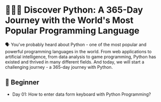 # 🧑🏻‍💻 Discover Python: A 365-Day Journey with the World's Most Popular Programming Language

🗣️ You've probably heard about Python - one of the most popular and powerful programming languages in the world. From web applications to artificial intelligence, from data analysis to game programming, Python has existed and thrived in many different fields. And today, we will start a challenging journey - a 365-day journey with Python.

## 🚀 Beginner
- Day 01: How to enter data form keyboard with Python Programming?
